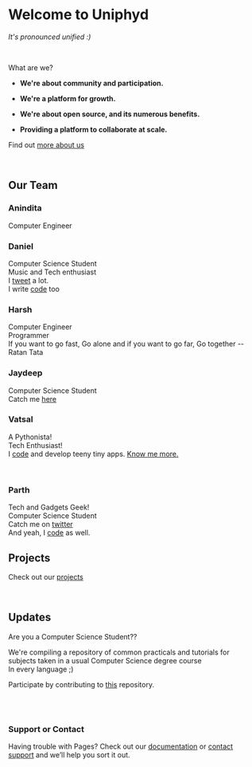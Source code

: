 # Welcome to Uniphyd
*It's pronounced unified :)*

<br />

What are we? 

- **We're about community and participation.**

- **We're a platform for growth.**

- **We're about open source, and its numerous benefits.**

- **Providing a platform to collaborate at scale.**

Find out [more about us](https://github.com/uniphyd/welcome)

<br />

## Our Team

### Anindita
Computer Engineer 



### Daniel

Computer Science Student <br />
Music and Tech enthusiast  <br />
I [tweet](https://twitter.com/Got_aBig__) a lot.  <br />
I write [code](https://github.com/malgamves) too <br />



### Harsh
Computer Engineer  <br />
Programmer   <br />
If you want to go fast, Go alone and if you want to go far, Go together  --Ratan Tata  <br />


### Jaydeep
Computer Science Student <br />
Catch me [here](https://github.com/Jdpurohit)


### Vatsal
A Pythonista! <br />
Tech Enthusiast! <br />
I [code](https://github.com/mistryvatsal) and develop teeny tiny apps.
[Know me more.](www.vatsalmistry.me)

<br />

### Parth
Tech and Gadgets Geek! <br/>
Computer Science Student <br/>
Catch me on [twitter](https://twitter.com/iparthpurohit)  <br />
And yeah, I [code](https://github.com/purohitparth) as well. <br/>




## Projects

Check out our [projects](https://github.com/uniphyd)

<br />



## Updates

Are you a Computer Science Student??
<br />

We're compiling a repository of common practicals and tutorials for subjects taken in a usual Computer Science degree course
<br />
In every language ;)

Participate by contributing to [this](https://github.com/uniphyd/CSE-Semester-6) repository.


<br />
<br />

### Support or Contact

Having trouble with Pages? Check out our [documentation](https://help.github.com/categories/github-pages-basics/) or [contact support](https://github.com/contact) and we’ll help you sort it out.
